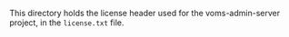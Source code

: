 This directory holds the license header used for the voms-admin-server
project, in the `license.txt` file.

